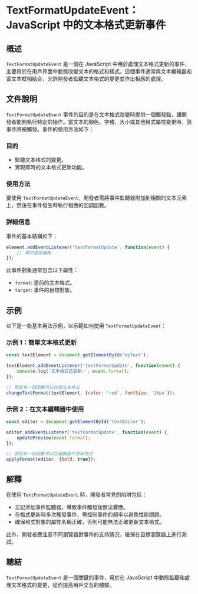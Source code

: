 <!--
Meta Description: # TextFormatUpdateEvent：JavaScript 中的文本格式更新事件 ## 概述 `TextFormatUpdateEvent` 是一個在 JavaScript 中用於處理文本格式更新的事件，主要用於在用戶界面中動態改變文本的格式和樣式。這個事件通常與文本編輯器和富文本框相結合...
Meta Keywords: textformatupdateevent, javascript, event, addeventlistener, textformatupdate
-->

# TextFormatUpdateEvent：JavaScript 中的文本格式更新事件

## 概述
`TextFormatUpdateEvent` 是一個在 JavaScript 中用於處理文本格式更新的事件，主要用於在用戶界面中動態改變文本的格式和樣式。這個事件通常與文本編輯器和富文本框相結合，允許開發者監聽文本格式的變更並作出相應的處理。

## 文件說明
`TextFormatUpdateEvent` 事件的目的是在文本格式改變時提供一個觸發點，讓開發者能夠執行特定的操作。當文本的顏色、字體、大小或其他格式屬性變更時，該事件將被觸發。事件的使用方法如下：

### 目的
- 監聽文本格式的變更。
- 實現即時的文本格式更新功能。

### 使用方法
要使用 `TextFormatUpdateEvent`，開發者需將事件監聽器附加到相關的文本元素上，然後在事件發生時執行相應的回調函數。

### 詳細信息
事件的基本結構如下：
```javascript
element.addEventListener('textFormatUpdate', function(event) {
    // 事件處理邏輯
});
```
此事件對象通常包含以下屬性：
- `format`: 當前的文本格式。
- `target`: 事件的目標對象。

## 示例
以下是一些基本用法示例，以示範如何使用 `TextFormatUpdateEvent`：

### 示例 1：簡單文本格式更新
```javascript
const textElement = document.getElementById('myText');

textElement.addEventListener('textFormatUpdate', function(event) {
    console.log('文本格式已更新:', event.format);
});

// 假設有一個函數可以改變文本格式
changeTextFormat(textElement, {color: 'red', fontSize: '16px'});
```

### 示例 2：在文本編輯器中使用
```javascript
const editor = document.getElementById('textEditor');

editor.addEventListener('textFormatUpdate', function(event) {
    updatePreview(event.format);
});

// 假設有一個函數可以在編輯器中更新格式
applyFormat(editor, {bold: true});
```

## 解釋
在使用 `TextFormatUpdateEvent` 時，開發者常見的陷阱包括：
- 忘記添加事件監聽器，導致事件觸發後無法響應。
- 在格式更新時多次觸發事件，需控制事件的頻率以避免性能問題。
- 確保格式對象的屬性名稱正確，否則可能無法正確更新文本格式。

此外，開發者應注意不同瀏覽器對事件的支持情況，確保在目標瀏覽器上進行測試。

## 總結
`TextFormatUpdateEvent` 是一個關鍵的事件，用於在 JavaScript 中動態監聽和處理文本格式的變更，從而提高用戶交互的體驗。